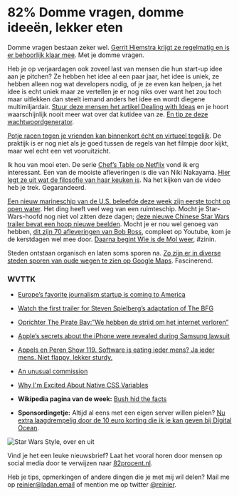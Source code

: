 # 82% Domme vragen, domme ideeën, lekker eten

Domme vragen bestaan zeker wel. [Gerrit Hiemstra krijgt ze regelmatig en is er behoorlijk klaar mee](https://www.youtube.com/watch?v=X8h3yB-oLi8). Met je domme vragen.

Heb je op verjaardagen ook zoveel last van mensen die hun start-up idee aan je pitchen? Ze hebben het idee al een paar jaar, het idee is uniek, ze hebben alleen nog wat developers nodig, of je ze even kan helpen, ja het idee is echt uniek maar ze vertellen je er nog niks over want het zou toch maar uitlekken dan steelt iemand anders het idee en wordt diegene multimiljardair. [Stuur deze mensen het artikel Dealing with Ideas](https://www.thoughtworks.com/insights/blog/dealing-ideas) en je hoort waarschijnlijk nooit meer wat over dat kutidee van ze. [En tip ze deze wachtwoordgenerator](http://tweakers.net/nieuws/106475/overheid-adviseert-zwak-wifi-wachtwoord-bij-nix18-campagne.html).

[Potje racen tegen je vrienden kan binnenkort écht en virtueel tegelijk](https://www.youtube.com/watch?v=zh0tL5fYgfQ). De praktijk is er nog niet als je goed tussen de regels van het filmpje door kijkt, maar wel echt een vet vooruitzicht.

Ik hou van mooi eten. De serie [Chef’s Table op Netflix](https://en.wikipedia.org/wiki/Chef%27s_Table) vond ik erg interessant. Een van de mooiste afleveringen is die van Niki Nakayama. [Hier legt ze uit wat de filosofie van haar keuken is](https://vimeo.com/112073538). Na het kijken van de video heb je trek. Gegarandeerd.

[Een nieuw marineschip van de U.S. beleefde deze week zijn eerste tocht op open water](http://marineschepen.nl/nieuws/Nieuwste-en-vreemdste-Amerikaanse-destroyer-Zumwalt-naar-zee-071215.html). Het ding heeft veel weg van een ruimteschip. Mocht je Star-Wars-hoofd nog niet vol zitten deze dagen; [deze nieuwe Chinese Star Wars trailer bevat een hoop nieuwe beelden](http://www.theverge.com/2015/12/9/9883318/chinese-star-wars-trailer-exo). Mocht je er nou wel genoeg van hebben, [dit zijn 70 afleveringen van Bob Ross](https://www.youtube.com/playlist?list=PLAEQD0ULngi67rwmhrkNjMZKvyCReqDV4), compleet op Youtube, kom je de kerstdagen wel mee door. [Daarna begint Wie is de Mol weer](http://wieisdemol.avrotros.nl/player/video/leader-wie-is-de-mol-seizoen-16/), #zinin.

Steden ontstaan organisch en laten soms sporen na. [Zo zijn er in diverse steden sporen van oude wegen te zien op Google Maps](http://bldgblog.blogspot.nl/2015/12/ghost-streets-of-los-angeles.html?m=1). Fascinerend.

### WVTTK

- [Europe’s favorite journalism startup is coming to America](https://medium.com/zu-blendle/europe-s-favorite-journalism-startup-is-coming-to-america-206daa9c912d#.s0rak4ot7)

- [Watch the first trailer for Steven Spielberg’s adaptation of The BFG](http://www.theverge.com/2015/12/9/9878678/the-bfg-trailer-steven-spielberg-roald-dahl)

- [Oprichter The Pirate Bay:”We hebben de strijd om het internet verloren”](http://linkis.com/motherboard.vice.com/bWAga)

- [Apple’s secrets about the iPhone were revealed during Samsung lawsuit](http://bgr.com/2015/12/07/apple-secrets-iphone-ipad-samsung-lawsuit/)

- [Appels en Peren Show 119. Software is eating ieder mens? Ja ieder mens. Niet flappy, lekker sturdy.](http://appelsenperenshow.nl/aflevering/2015/12/9/119-software-is-eating-ieder-mens-ja-ieder-mens-niet-flappy-lekker-sturdy)

- [An unusual commission](https://medium.com/@meharris/an-unusual-commission-f5171a156a05#.uruvysi8n)

- [Why I'm Excited About Native CSS Variables](http://philipwalton.com/articles/why-im-excited-about-native-css-variables/)

- **Wikipedia pagina van de week:** [Bush hid the facts](https://en.wikipedia.org/wiki/Bush_hid_the_facts)

- **Sponsordingetje:** Altijd al eens met een eigen server willen pielen? [Nu extra laagdrempelig door de 10 euro korting die ik je kan geven bij Digital Ocean](https://www.digitalocean.com/?refcode=36d239e74811).

![Star Wars Style, over en uit](https://media.giphy.com/media/1HPUSulSOHDpe/giphy.gif)

Vind je het een leuke nieuwsbrief? Laat het vooral horen door mensen op social media door te verwijzen naar [82procent.nl](http://82procent.nl). 

Heb je tips, opmerkingen of andere dingen die je met mij wil delen? Mail me op reinier@ladan.email of mention me op twitter [@reinier](https://twitter.com/reinier). 